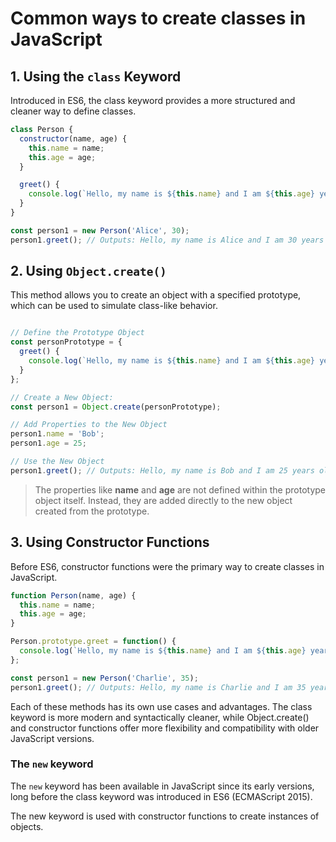 # Common ways to create classes in JavaScript

## 1. Using the `class` Keyword

Introduced in ES6, the class keyword provides a more structured and cleaner way to define classes.

```javascript
class Person {
  constructor(name, age) {
    this.name = name;
    this.age = age;
  }

  greet() {
    console.log(`Hello, my name is ${this.name} and I am ${this.age} years old.`);
  }
}

const person1 = new Person('Alice', 30);
person1.greet(); // Outputs: Hello, my name is Alice and I am 30 years old.
```

## 2. Using `Object.create()`

This method allows you to create an object with a specified prototype, which can be used to simulate class-like behavior.

```javascript

// Define the Prototype Object
const personPrototype = {
  greet() {
    console.log(`Hello, my name is ${this.name} and I am ${this.age} years old.`);
  }
};

// Create a New Object:
const person1 = Object.create(personPrototype);

// Add Properties to the New Object
person1.name = 'Bob';
person1.age = 25;

// Use the New Object
person1.greet(); // Outputs: Hello, my name is Bob and I am 25 years old.
```

> The properties like **name** and **age** are not defined within the prototype object itself. Instead, they are added directly to the new object created from the prototype.

## 3. Using Constructor Functions

Before ES6, constructor functions were the primary way to create classes in JavaScript.

```javascript
function Person(name, age) {
  this.name = name;
  this.age = age;
}

Person.prototype.greet = function() {
  console.log(`Hello, my name is ${this.name} and I am ${this.age} years old.`);
};

const person1 = new Person('Charlie', 35);
person1.greet(); // Outputs: Hello, my name is Charlie and I am 35 years old.
```

Each of these methods has its own use cases and advantages. The class keyword is more modern and syntactically cleaner, while Object.create() and constructor functions offer more flexibility and compatibility with older JavaScript versions.

### The `new` keyword

The `new` keyword has been available in JavaScript since its early versions, long before the class keyword was introduced in ES6 (ECMAScript 2015).

The new keyword is used with constructor functions to create instances of objects.